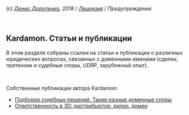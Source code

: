 *(c) [Денис Доротенко](http://linkedin.com/in/dorotenko/), 2018* / *[Лицензия](/kardamon/tree/master/Russian/license.md)* / *Предупреждение*

<br/>

## Kardamon. Статьи и публикации

В этом разделе собраны ссылки на статьи и публикации о различных юридических вопросах, связанных с доменными именами (сделки, претензии и судебные споры, UDRP, зарубежный опыт).

<br/>

Собственные публикации автора Kardamon:
* [Подборки судебных решений. Такие разные доменные споры](http://dorotenko.pro/court-cases-domains/)
* [Ответственность в 3D: дистрибьютор, дилер, домен](http://dorotenko.pro/dealers-and-domains/)

<br/>
